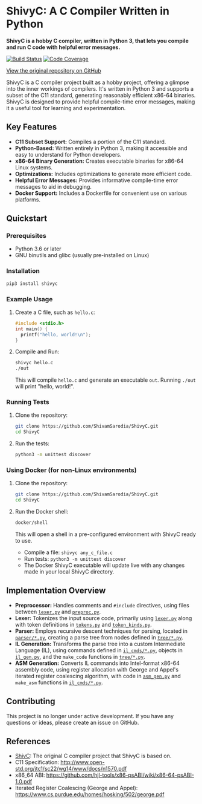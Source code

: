 # ShivyC: A C Compiler Written in Python

**ShivyC is a hobby C compiler, written in Python 3, that lets you compile and run C code with helpful error messages.**

[![Build Status](https://travis-ci.org/ShivamSarodia/ShivyC.svg?branch=master)](https://travis-ci.org/ShivamSarodia/ShivyC)
[![Code Coverage](https://codecov.io/gh/ShivamSarodia/ShivyC/branch/master/graph/badge.svg)](https://codecov.io/gh/ShivamSarodia/ShivyC)

[View the original repository on GitHub](https://github.com/ShivamSarodia/ShivyC)

ShivyC is a C compiler project built as a hobby project, offering a glimpse into the inner workings of compilers. It's written in Python 3 and supports a subset of the C11 standard, generating reasonably efficient x86-64 binaries. ShivyC is designed to provide helpful compile-time error messages, making it a useful tool for learning and experimentation.

## Key Features

*   **C11 Subset Support:** Compiles a portion of the C11 standard.
*   **Python-Based:** Written entirely in Python 3, making it accessible and easy to understand for Python developers.
*   **x86-64 Binary Generation:** Creates executable binaries for x86-64 Linux systems.
*   **Optimizations:** Includes optimizations to generate more efficient code.
*   **Helpful Error Messages:** Provides informative compile-time error messages to aid in debugging.
*   **Docker Support:** Includes a Dockerfile for convenient use on various platforms.

## Quickstart

### Prerequisites

*   Python 3.6 or later
*   GNU binutils and glibc (usually pre-installed on Linux)

### Installation

```bash
pip3 install shivyc
```

### Example Usage

1.  Create a C file, such as `hello.c`:

    ```c
    #include <stdio.h>
    int main() {
      printf("hello, world!\n");
    }
    ```

2.  Compile and Run:

    ```bash
    shivyc hello.c
    ./out
    ```
    This will compile `hello.c` and generate an executable `out`. Running `./out` will print "hello, world!".

### Running Tests

1.  Clone the repository:

    ```bash
    git clone https://github.com/ShivamSarodia/ShivyC.git
    cd ShivyC
    ```

2.  Run the tests:

    ```bash
    python3 -m unittest discover
    ```

### Using Docker (for non-Linux environments)

1.  Clone the repository:

    ```bash
    git clone https://github.com/ShivamSarodia/ShivyC.git
    cd ShivyC
    ```

2.  Run the Docker shell:

    ```bash
    docker/shell
    ```

    This will open a shell in a pre-configured environment with ShivyC ready to use.

    *   Compile a file: `shivyc any_c_file.c`
    *   Run tests: `python3 -m unittest discover`
    *   The Docker ShivyC executable will update live with any changes made in your local ShivyC directory.

## Implementation Overview

*   **Preprocessor:** Handles comments and `#include` directives, using files between [`lexer.py`](shivyc/lexer.py) and [`preproc.py`](shivyc/lexer.py).
*   **Lexer:** Tokenizes the input source code, primarily using [`lexer.py`](shivyc/lexer.py) along with token definitions in [`tokens.py`](shivyc/tokens.py) and [`token_kinds.py`](shivyc/token_kinds.py).
*   **Parser:** Employs recursive descent techniques for parsing, located in [`parser/*.py`](shivyc/parser/), creating a parse tree from nodes defined in [`tree/*.py`](shivyc/tree/).
*   **IL Generation:** Transforms the parse tree into a custom Intermediate Language (IL), using commands defined in [`il_cmds/*.py`](shivyc/il_cmds/), objects in [`il_gen.py`](shivyc/il_gen.py), and the `make_code` functions in [`tree/*.py`](shivyc/tree/).
*   **ASM Generation:** Converts IL commands into Intel-format x86-64 assembly code, using register allocation with George and Appel's iterated register coalescing algorithm, with code in [`asm_gen.py`](shivyc/asm_gen.py) and `make_asm` functions in [`il_cmds/*.py`](shivyc/il_cmds/).

## Contributing

This project is no longer under active development. If you have any questions or ideas, please create an issue on GitHub.

## References

*   [ShivC](https://github.com/ShivamSarodia/ShivC): The original C compiler project that ShivyC is based on.
*   C11 Specification: http://www.open-std.org/jtc1/sc22/wg14/www/docs/n1570.pdf
*   x86_64 ABI: https://github.com/hjl-tools/x86-psABI/wiki/x86-64-psABI-1.0.pdf
*   Iterated Register Coalescing (George and Appel): https://www.cs.purdue.edu/homes/hosking/502/george.pdf
